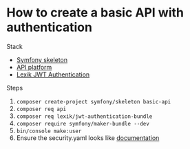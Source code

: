 # How to create a basic API with authentication

Stack 
- [Symfony skeleton](https://symfony.com/doc/current/setup.html#creating-symfony-applications)
- [API platform](https://api-platform.com/)
- [Lexik JWT Authentication](https://github.com/lexik/LexikJWTAuthenticationBundle) 


Steps
1. `composer create-project symfony/skeleton basic-api`
2. `composer req api`
3. `composer req lexik/jwt-authentication-bundle`
4. `composer require symfony/maker-bundle --dev`
5. `bin/console make:user` 
6. Ensure the security.yaml looks like [documentation](https://github.com/oratora/web-development-php/blob/master/symfony/api/basic/config/security.yaml)
